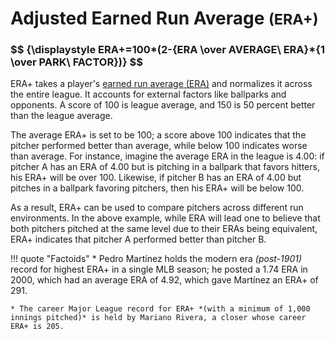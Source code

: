 # Adjusted Earned Run Average <small>(ERA+)</small>

<h3>$$ {\displaystyle ERA+=100*(2-{ERA \over AVERAGE\ ERA}*{1 \over PARK\ FACTOR})} $$</h3>

ERA+ takes a player's [earned run average (ERA)](/pitching/era/) and normalizes it across the entire league. It accounts for external factors like ballparks and opponents. A score of 100 is league average, and 150 is 50 percent better than the league average.

The average ERA+ is set to be 100; a score above 100 indicates that the pitcher performed better than average, while below 100 indicates worse than average. For instance, imagine the average ERA in the league is 4.00: if pitcher A has an ERA of 4.00 but is pitching in a ballpark that favors hitters, his ERA+ will be over 100. Likewise, if pitcher B has an ERA of 4.00 but pitches in a ballpark favoring pitchers, then his ERA+ will be below 100.

As a result, ERA+ can be used to compare pitchers across different run environments. In the above example, while ERA will lead one to believe that both pitchers pitched at the same level due to their ERAs being equivalent, ERA+ indicates that pitcher A performed better than pitcher B.

!!! quote "Factoids"
    * Pedro Martínez holds the modern era *(post-1901)* record for highest ERA+ in a single MLB season; he posted a 1.74 ERA in 2000, which had an average ERA of 4.92, which gave Martínez an ERA+ of 291.

    * The career Major League record for ERA+ *(with a minimum of 1,000 innings pitched)* is held by Mariano Rivera, a closer whose career ERA+ is 205.
